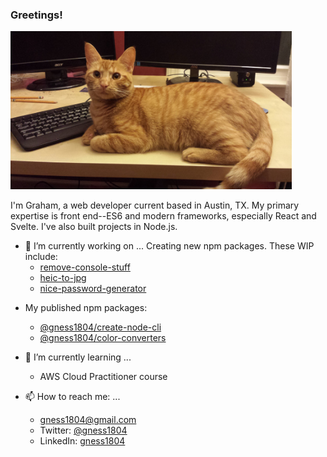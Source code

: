 ### Greetings!

<img src="https://github.com/gness1804/gness1804/blob/main/assets/mal.jpg" width="450">

I'm Graham, a web developer current based in Austin, TX. My primary expertise is front end--ES6 and modern frameworks, especially React and Svelte. I've also built projects in Node.js.

- 🔭 I’m currently working on ...
Creating new npm packages. These WIP include: 
	- [remove-console-stuff](https://github.com/gness1804/remove-console-stuff)
	- [heic-to-jpg](https://github.com/gness1804/heic-to-jpg)
	- [nice-password-generator](https://github.com/gness1804/nice-password-generator)

* My published npm packages:

	- [@gness1804/create-node-cli](https://www.npmjs.com/package/@gness1804/create-node-cli)	
	- [@gness1804/color-converters](https://www.npmjs.com/package/@gness1804/color-converters)

- 🌱 I’m currently learning ...
	- AWS Cloud Practitioner course

- 📫 How to reach me: ...
	- gness1804@gmail.com
	- Twitter: [@gness1804](https://twitter.com/gness1804)
	- LinkedIn: [gness1804](https://www.linkedin.com/in/gness1804)

	

<!--
**gness1804/gness1804** is a ✨ _special_ ✨ repository because its `README.md` (this file) appears on your GitHub profile.

Here are some ideas to get you started:



- 👯 I’m looking to collaborate on ...
- 🤔 I’m looking for help with ...
- 💬 Ask me about ...
- 😄 Pronouns: ...
- ⚡ Fun fact: ...
-->
